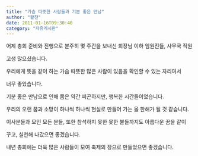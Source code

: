 ```yaml
---
title: "가슴 따뜻한 사람들과 기분 좋은 만남"
author: "활천"
date: 2011-01-16T09:30:40
category: "자유게시판"
---
```


어제 총회 준비와 진행으로 분주히 몇 주간을 보내신 회장님 이하 임원진들, 사무국 직원

고생 많으셨습니다.

우리에게 뜻을 같이 하는 가슴 따뜻한 많은 사람이 있음을 확인할 수 있는 자리여서

너무 좋았습니다.

기분 좋은 만남으로 인해 몸은 약간 피곤하지만, 행복한 시간들이었습니다.

우리의 오랜 꿈과 소망이 하나씩 하나씩 현실로 만들어 가는 올 한해가 될 것 같습니다.

이사분들과 모인 모든 분들, 또한 참석하지 못한 못한 불들까지도 아름다운 꿈을 같이

꾸고, 실천해 나갔으면 좋겠습니다.

내년 총회에는 더욱 많은 사람들이 모여 축제의 장으로 만들었으면 좋겠습니다.
